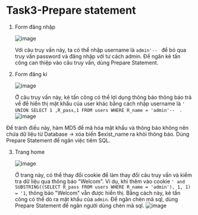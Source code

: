 # Task3-Prepare statement


1. Form đăng nhập
   
   ![image](https://github.com/4thuthu/task-3-fixed/assets/146660348/9f4dc315-7985-43c4-93c1-c563de19d9f6)
   
   Với câu truy vấn này, ta có thể nhập username là `admin'-- ` để bỏ qua truy vấn password và đăng nhập với tư cách admin.
    Để ngăn kẻ tấn công can thiệp vào câu truy vấn, dùng Prepare Statement.
2. Form đăng kí

   ![image](https://github.com/4thuthu/task-3-fixed/assets/146660348/efccdb25-0f61-487e-8a6c-cac8b9afb1a3)

   Ở câu truy vấn này, kẻ tấn công có thể lợi dụng thông báo thông báo trả về để hiển thị mật khẩu của user khác bằng cách nhập username là `' UNION SELECT 1 ,R_pass,1 FROM users WHERE R_name = 'admin'--  `.
   ![image](https://github.com/4thuthu/task-3-fixed/assets/146660348/b3e1600f-008a-4817-bec9-5427635a7503)

  Để tránh điều này, hàm MD5 để mã hóa mật khẩu và thông báo không nên chứa dữ liệu từ Database -> xóa biến $exist_name ra khỏi thông báo. Dùng Prepare Statement để ngăn việc tiêm SQL.

3. Trang home

   ![image](https://github.com/4thuthu/task-3-fixed/assets/146660348/0ffe60b6-1202-49ea-9753-ccd29035a3bd)

   Ở trang này, có thể thay đổi cookie để làm thay đổi câu truy vấn và kiểm tra dữ liệu qua thông báo "Welcom".
   Ví dụ, khi thêm vào cookie `' and SUBSTRING((SELECT R_pass FROM users WHERE R_name = 'admin'), 1, 1) = '1`, thông báo "Welcom" vẫn được hiển thị. Bằng cách này, kẻ tấn công có thể dò ra mật khẩu của `admin`.
   Để ngăn chèn mã sql, dùng Prepare Statement để ngăn người dùng chèn mã sql.
   ![image](https://github.com/4thuthu/task-3-fixed/assets/146660348/66cac8d3-1e1d-42c2-b35e-21dd77c03511)
